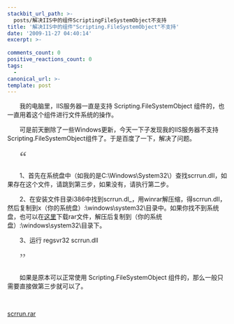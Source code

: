 ```yaml
---
stackbit_url_path: >-
  posts/解决IIS中的组件ScriptingFileSystemObject不支持
title: '解决IIS中的组件"Scripting.FileSystemObject"不支持'
date: '2009-11-27 04:40:14'
excerpt: >-
  
comments_count: 0
positive_reactions_count: 0
tags: 
  - 
canonical_url: >-
template: post
---
```

<div style="text-indent: 2em;"><p>我的电脑里，IIS服务器一直是支持 Scripting.FileSystemObject 组件的，也一直用着这个组件进行文件系统的操作。</p><p>可是前天删除了一些Windows更新，今天一下子发现我的IIS服务器不支持Scripting.FileSystemObject组件了。于是百度了一下，解决了问题。</p><p><span style="font-family: 黑体; "><span style="color: rgb(128, 128, 128); "><span style="font-size: xx-large; "><strong>“</strong></span></span></span></p><p>1、首先在系统盘中（如我的是C:\Windows\System32\）查找scrrun.dll，如果存在这个文件，请跳到第三步，如果没有，请执行第二步。</p><p>2、在安装文件目录i386中找到scrrun.dl_，用winrar解压缩，得scrrun.dll，然后复制到x（你的系统盘）:\windows\system32\目录中。如果你找不到系统盘，也可以在<a target="_blank" title="scrrun.rar" href="http://www.myfootprints.cn/OldWeb/blog/upload/scrrun.rar">这里</a>下载rar文件，解压后复制到（你的系统盘）:\windows\system32\目录下。</p><p>3、运行 regsvr32 scrrun.dll</p><p><span style="font-family: 黑体; "><span style="font-size: xx-large; "><span style="color: rgb(128, 128, 128); ">”</span></span></span></p><p>如果是原本可以正常使用 Scripting.FileSystemObject 组件的，那么一般只需要直接做第三步就可以了。</p></div><p>&nbsp;</p><p><a href="http://www.myfootprints.cn/OldWeb/blog/upload/scrrun.rar" target="_blank">scrrun.rar</a></p>